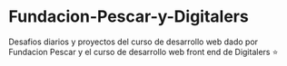 # Fundacion-Pescar-y-Digitalers
Desafios diarios y proyectos del curso de desarrollo web dado por Fundacion Pescar y el curso de desarrollo web front end de Digitalers
:star:
